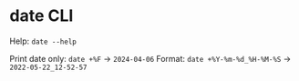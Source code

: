# date CLI

Help: `date --help`

Print date only: `date +%F` -> `2024-04-06`
Format: `date +%Y-%m-%d_%H-%M-%S` -> `2022-05-22_12-52-57`
